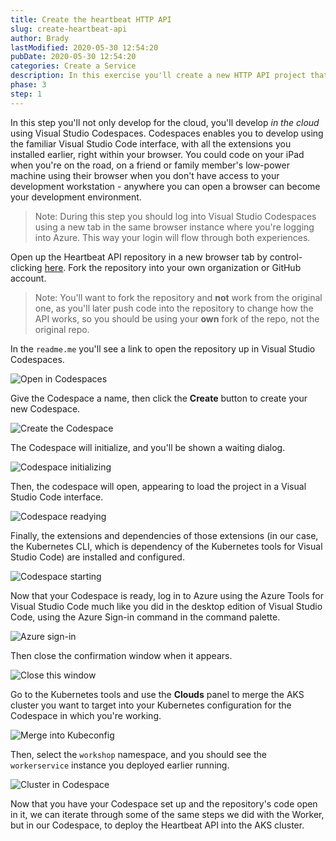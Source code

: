 ```yaml
---
title: Create the heartbeat HTTP API
slug: create-heartbeat-api
author: Brady
lastModified: 2020-05-30 12:54:20
pubDate: 2020-05-30 12:54:20
categories: Create a Service
description: In this exercise you'll create a new HTTP API project that will run inside the AKS cluster and serve requests to other microservices within the cluster.
phase: 3
step: 1
---
```


In this step you'll not only develop for the cloud, you'll develop *in the cloud* using Visual Studio Codespaces. Codespaces enables you to develop using the familiar Visual Studio Code interface, with all the extensions you installed earlier, right within your browser. You could code on your iPad when you're on the road, on a friend or family member's low-power machine using their browser when you don't have access to your development workstation - anywhere you can open a browser can become your development environment.

> Note: During this step you should log into Visual Studio Codespaces using a new tab in the same browser instance where you're logging into Azure. This way your login will flow through both experiences.

Open up the Heartbeat API repository in a new browser tab by control-clicking [here](https://github.com/bradygaster/HeartbeatApi). Fork the repository into your own organization or GitHub account.

> Note: You'll want to fork the repository and **not** work from the original one, as you'll later push code into the repository to change how the API works, so you should be using your **own** fork of the repo, not the original repo.

In the `readme.me` you'll see a link to open the repository up in Visual Studio Codespaces.

![Open in Codespaces](media/open-in-codespaces.png)

Give the Codespace a name, then click the **Create** button to create your new Codespace.

![Create the Codespace](media/create-the-codespace.png)

The Codespace will initialize, and you'll be shown a waiting dialog.

![Codespace initializing](media/initializing-codespace.png)

Then, the codespace will open, appearing to load the project in a Visual Studio Code interface.

![Codespace readying](media/codespace-readying.png)

Finally, the extensions and dependencies of those extensions (in our case, the Kubernetes CLI, which is dependency of the Kubernetes tools for Visual Studio Code) are installed and configured.

![Codespace starting](media/starting-codespace.png)

Now that your Codespace is ready, log in to Azure using the Azure Tools for Visual Studio Code much like you did in the desktop edition of Visual Studio Code, using the Azure Sign-in command in the command palette.

![Azure sign-in](media/azure-sign-in.png)

Then close the confirmation window when it appears.

![Close this window](media/close-this-window.png)

Go to the Kubernetes tools and use the **Clouds** panel to merge the AKS cluster you want to target into your Kubernetes configuration for the Codespace in which you're working.

![Merge into Kubeconfig](media/merge-into-kubeconfig.png)

Then, select the `workshop` namespace, and you should see the `workerservice` instance you deployed earlier running.

![Cluster in Codespace](media/cluster-in-codespaces.png)

Now that you have your Codespace set up and the repository's code open in it, we can iterate through some of the same steps we did with the Worker, but in our Codespace, to deploy the Heartbeat API into the AKS cluster.
